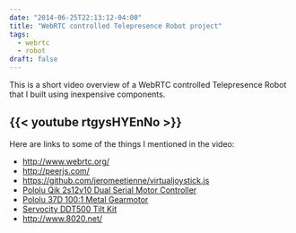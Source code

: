 ```yaml
---
date: "2014-06-25T22:13:12-04:00"
title: "WebRTC controlled Telepresence Robot project"
tags:
  - webrtc
  - robot
draft: false
---
```

This is a short video overview of a WebRTC controlled Telepresence Robot that I built using inexpensive components.

{{< youtube rtgysHYEnNo >}}
-
<!--more-->
Here are links to some of the things I mentioned in the video:

- http://www.webrtc.org/ 
- http://peerjs.com/
- https://github.com/jeromeetienne/virtualjoystick.js
- [Pololu Qik 2s12v10 Dual Serial Motor Controller](https://www.pololu.com/product/1112)
- [Pololu 37D 100:1 Metal Gearmotor](http://www.pololu.com/product/1106)
- [Servocity DDT500 Tilt Kit](https://www.servocity.com/ddt500)
- http://www.8020.net/ 
